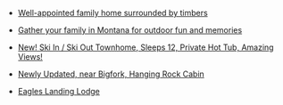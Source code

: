 - [Well-appointed family home surrounded by timbers](https://www.vrbo.com/9459187ha?chkin=2024-08-01&chkout=2024-08-05&d1=2024-08-01&d2=2024-08-05&startDate=2024-08-01&endDate=2024-08-05&x_pwa=1&rfrr=HSR&pwa_ts=1716752511189&referrerUrl=aHR0cHM6Ly93d3cudnJiby5jb20vSG90ZWwtU2VhcmNo&useRewards=true&adults=10&regionId=553248635976434066&destination=Flathead+County%2C+Montana%2C+United+States+of+America&destType=BOUNDING_BOX&latLong=48.14907%2C-114.20057&bedroom_count_gt=4&privacyTrackingState=CAN_TRACK&searchId=9bd3544c-98f3-4347-9ff8-0466c8e05b0d&sort=RECOMMENDED&top_dp=789&top_cur=USD&userIntent=&selectedRoomType=53788052&selectedRatePlan=0000e7e5935fe2484a7d9639135b1dcd0ca1&expediaPropertyId=53788052&propertyName=Well-appointed+family+home+surrounded+by+timbers.)

- [Gather your family in Montana for outdoor fun and memories](https://www.vrbo.com/3130543?chkin=2024-08-01&chkout=2024-08-05&d1=2024-08-01&d2=2024-08-05&startDate=2024-08-01&endDate=2024-08-05&x_pwa=1&rfrr=HSR&pwa_ts=1716752511184&referrerUrl=aHR0cHM6Ly93d3cudnJiby5jb20vSG90ZWwtU2VhcmNo&useRewards=true&adults=10&regionId=553248635976434066&destination=Flathead+County%2C+Montana%2C+United+States+of+America&destType=BOUNDING_BOX&latLong=48.14907%2C-114.20057&bedroom_count_gt=4&privacyTrackingState=CAN_TRACK&searchId=9bd3544c-98f3-4347-9ff8-0466c8e05b0d&sort=RECOMMENDED&top_dp=690&top_cur=USD&userIntent=&selectedRoomType=89545131&selectedRatePlan=00046e066d4c16664950835d959964ac6e3c&expediaPropertyId=89545131&propertyName=Gather+your+family+in+Montana+for+outdoor+fun+and+memories.)

- [New! Ski In / Ski Out Townhome, Sleeps 12, Private Hot Tub, Amazing Views!](https://www.vrbo.com/3290368?chkin=2024-08-01&chkout=2024-08-05&d1=2024-08-01&d2=2024-08-05&startDate=2024-08-01&endDate=2024-08-05&x_pwa=1&rfrr=HSR&pwa_ts=1716752511214&referrerUrl=aHR0cHM6Ly93d3cudnJiby5jb20vSG90ZWwtU2VhcmNo&useRewards=true&adults=10&regionId=553248635976434066&destination=Flathead+County%2C+Montana%2C+United+States+of+America&destType=BOUNDING_BOX&latLong=48.14907%2C-114.20057&bedroom_count_gt=4&privacyTrackingState=CAN_TRACK&searchId=9bd3544c-98f3-4347-9ff8-0466c8e05b0d&sort=RECOMMENDED&top_dp=638&top_cur=USD&userIntent=&selectedRoomType=91818227&selectedRatePlan=00044b6a244ddb0f45749bd17393016dab4e&expediaPropertyId=91818227&propertyName=New%21+Ski+In+%2F+Ski+Out+Townhome%2C+Sleeps+12%2C+Private+Hot+Tub%2C+Amazing+Views%21)

- [Newly Updated, near Bigfork, Hanging Rock Cabin](https://www.vrbo.com/4334467ha?chkin=2024-08-01&chkout=2024-08-05&d1=2024-08-01&d2=2024-08-05&startDate=2024-08-01&endDate=2024-08-05&x_pwa=1&rfrr=HSR&pwa_ts=1716752511229&referrerUrl=aHR0cHM6Ly93d3cudnJiby5jb20vSG90ZWwtU2VhcmNo&useRewards=true&adults=10&regionId=553248635976434066&destination=Flathead%20County%2C%20Montana%2C%20United%20States%20of%20America&destType=BOUNDING_BOX&latLong=48.14907%2C-114.20057&bedroom_count_gt=4&privacyTrackingState=CAN_TRACK&searchId=9bd3544c-98f3-4347-9ff8-0466c8e05b0d&sort=RECOMMENDED&top_dp=688&top_cur=USD&userIntent=&selectedRoomType=33561469&selectedRatePlan=000089df6d3df7384b05baa83660fa1e779a&expediaPropertyId=33561469&propertyName=Newly%20Updated%2C%20near%20Bigfork%2C%20Hanging%20Rock%20Cabin&pwaThumbnailDialog=thumbnail-gallery)

- [Eagles Landing Lodge](https://www.vrbo.com/3588841?chkin=2024-08-01&chkout=2024-08-05&d1=2024-08-01&d2=2024-08-05&startDate=2024-08-01&endDate=2024-08-05&x_pwa=1&rfrr=HSR&pwa_ts=1716755426671&referrerUrl=aHR0cHM6Ly93d3cudnJiby5jb20vSG90ZWwtU2VhcmNo&useRewards=true&adults=10&regionId=6056415&destination=Kalispell%2C%20Montana%2C%20United%20States%20of%20America&destType=BOUNDING_BOX&latLong=48.19662%2C-114.31301&nightly_price=0%2C1003&bedroom_count_gt=4&privacyTrackingState=CAN_TRACK&searchId=f3ce20ce-4e3d-4308-a5d6-d82db79f2696&sort=RECOMMENDED&top_dp=997&top_cur=USD&userIntent=&selectedRoomType=97068871&selectedRatePlan=0004e69f2d64215e4f4e9b302e291ca75895&expediaPropertyId=97068871)
